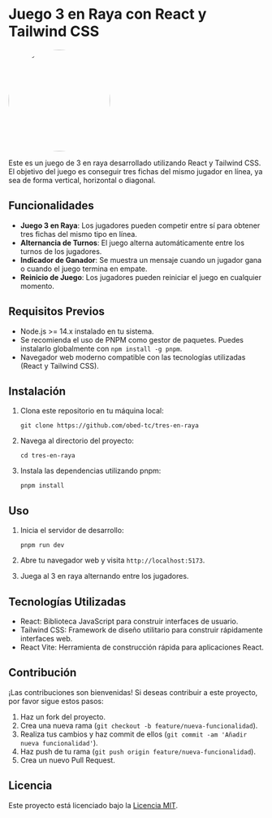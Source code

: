 # Juego 3 en Raya con React y Tailwind CSS

<img src="https://dl.memuplay.com/new_market/img/tic.tac.toe.two.player.board.games.icon.2022-06-26-09-40-46.png" alt="Logo" style="border-radius: 50%; width: 200px; height: 200px;">


Este es un juego de 3 en raya desarrollado utilizando React y Tailwind CSS. El objetivo del juego es conseguir tres fichas del mismo jugador en línea, ya sea de forma vertical, horizontal o diagonal.

## Funcionalidades

- **Juego 3 en Raya**: Los jugadores pueden competir entre sí para obtener tres fichas del mismo tipo en línea.
- **Alternancia de Turnos**: El juego alterna automáticamente entre los turnos de los jugadores.
- **Indicador de Ganador**: Se muestra un mensaje cuando un jugador gana o cuando el juego termina en empate.
- **Reinicio de Juego**: Los jugadores pueden reiniciar el juego en cualquier momento.

## Requisitos Previos

- Node.js >= 14.x instalado en tu sistema.
- Se recomienda el uso de PNPM como gestor de paquetes. Puedes instalarlo globalmente con `npm install -g pnpm`.
- Navegador web moderno compatible con las tecnologías utilizadas (React y Tailwind CSS).

## Instalación

1. Clona este repositorio en tu máquina local:

    ```
    git clone https://github.com/obed-tc/tres-en-raya
    ```

2. Navega al directorio del proyecto:

    ```
    cd tres-en-raya
    ```

3. Instala las dependencias utilizando pnpm:

    ```
    pnpm install
    ```

## Uso

1. Inicia el servidor de desarrollo:

    ```
    pnpm run dev
    ```

2. Abre tu navegador web y visita `http://localhost:5173`.

3. Juega al 3 en raya alternando entre los jugadores.

## Tecnologías Utilizadas

- React: Biblioteca JavaScript para construir interfaces de usuario.
- Tailwind CSS: Framework de diseño utilitario para construir rápidamente interfaces web.
- React Vite: Herramienta de construcción rápida para aplicaciones React.

## Contribución

¡Las contribuciones son bienvenidas! Si deseas contribuir a este proyecto, por favor sigue estos pasos:

1. Haz un fork del proyecto.
2. Crea una nueva rama (`git checkout -b feature/nueva-funcionalidad`).
3. Realiza tus cambios y haz commit de ellos (`git commit -am 'Añadir nueva funcionalidad'`).
4. Haz push de tu rama (`git push origin feature/nueva-funcionalidad`).
5. Crea un nuevo Pull Request.

## Licencia

Este proyecto está licenciado bajo la [Licencia MIT](LICENSE).
